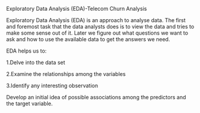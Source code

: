 Exploratory Data Analysis (EDA)-Telecom Churn Analysis

Exploratory Data Analysis (EDA) is an approach to analyse data. The first and foremost task that the data analysts does is to view the data and tries to make some sense out of it. Later we figure out what questions we want to ask and how to use the available data to get the answers we need.

EDA helps us to:

1.Delve into the data set

2.Examine the relationships among the variables

3.Identify any interesting observation

Develop an initial idea of possible associations among the predictors and the target variable.
